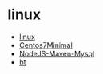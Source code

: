 # linux
- [linux](/linux/)
- [Centos7Minimal](Centos7Minimal)
- [NodeJS-Maven-Mysql](NodeJS-Maven-Mysql)
- [bt](bt)